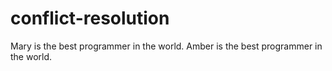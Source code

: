 # conflict-resolution
Mary is the best programmer in the world. 
Amber is the best programmer in the world. 